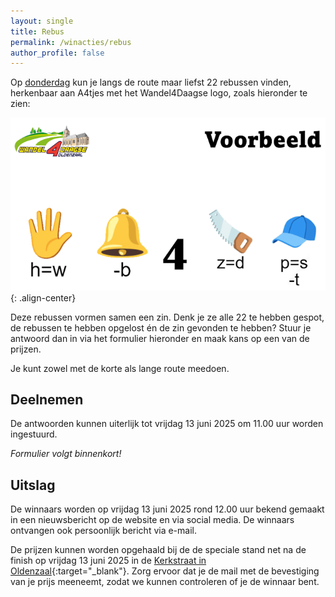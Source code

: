 ```yaml
---
layout: single
title: Rebus
permalink: /winacties/rebus
author_profile: false
---
```


Op [donderdag](/routes/donderdag) kun je langs de route maar liefst 22 rebussen vinden, herkenbaar aan A4tjes met het Wandel4Daagse logo, zoals hieronder te zien:  

![Voorbeeld Rebus](/assets/images/rebus_voorbeeld.png){: .align-center}  

Deze rebussen vormen samen een zin. Denk je ze alle 22 te hebben gespot, de rebussen te hebben opgelost én de zin gevonden te hebben? Stuur je antwoord dan in via het formulier hieronder en maak kans op een van de prijzen.  

Je kunt zowel met de korte als lange route meedoen.  

## Deelnemen

De antwoorden kunnen uiterlijk tot vrijdag 13 juni 2025 om 11.00 uur worden ingestuurd.  

_Formulier volgt binnenkort!_

## Uitslag

De winnaars worden op vrijdag 13 juni 2025 rond 12.00 uur bekend gemaakt in een nieuwsbericht op de website en via social media. De winnaars ontvangen ook persoonlijk bericht via e-mail.  

De prijzen kunnen worden opgehaald bij de de speciale stand net na de finish op vrijdag 13 juni 2025 in de [Kerkstraat in Oldenzaal](https://maps.app.goo.gl/mGp3rzqcLYbqJ1zPA){:target="_blank"}. Zorg ervoor dat je de mail met de bevestiging van je prijs meeneemt, zodat we kunnen controleren of je de winnaar bent.  